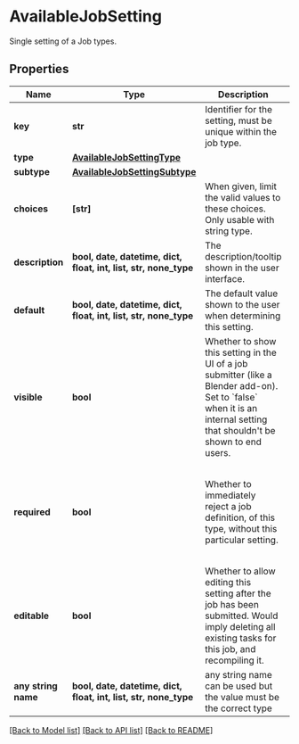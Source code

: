 # AvailableJobSetting

Single setting of a Job types.

## Properties
Name | Type | Description | Notes
------------ | ------------- | ------------- | -------------
**key** | **str** | Identifier for the setting, must be unique within the job type. | 
**type** | [**AvailableJobSettingType**](AvailableJobSettingType.md) |  | 
**subtype** | [**AvailableJobSettingSubtype**](AvailableJobSettingSubtype.md) |  | [optional] 
**choices** | **[str]** | When given, limit the valid values to these choices. Only usable with string type. | [optional] 
**description** | **bool, date, datetime, dict, float, int, list, str, none_type** | The description/tooltip shown in the user interface. | [optional] 
**default** | **bool, date, datetime, dict, float, int, list, str, none_type** | The default value shown to the user when determining this setting. | [optional] 
**visible** | **bool** | Whether to show this setting in the UI of a job submitter (like a Blender add-on). Set to &#x60;false&#x60; when it is an internal setting that shouldn&#39;t be shown to end users.  | [optional]  if omitted the server will use the default value of True
**required** | **bool** | Whether to immediately reject a job definition, of this type, without this particular setting.  | [optional]  if omitted the server will use the default value of False
**editable** | **bool** | Whether to allow editing this setting after the job has been submitted. Would imply deleting all existing tasks for this job, and recompiling it.  | [optional]  if omitted the server will use the default value of False
**any string name** | **bool, date, datetime, dict, float, int, list, str, none_type** | any string name can be used but the value must be the correct type | [optional]

[[Back to Model list]](../README.md#documentation-for-models) [[Back to API list]](../README.md#documentation-for-api-endpoints) [[Back to README]](../README.md)


